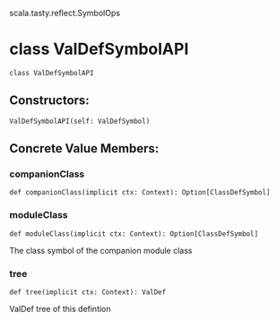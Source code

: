 scala.tasty.reflect.SymbolOps
# class ValDefSymbolAPI

<pre><code class="language-scala" >class ValDefSymbolAPI</pre></code>
## Constructors:
<pre><code class="language-scala" >ValDefSymbolAPI(self: ValDefSymbol)</pre></code>

## Concrete Value Members:
### companionClass
<pre><code class="language-scala" >def companionClass(implicit ctx: Context): Option[ClassDefSymbol]</pre></code>

### moduleClass
<pre><code class="language-scala" >def moduleClass(implicit ctx: Context): Option[ClassDefSymbol]</pre></code>
The class symbol of the companion module class

### tree
<pre><code class="language-scala" >def tree(implicit ctx: Context): ValDef</pre></code>
ValDef tree of this defintion

